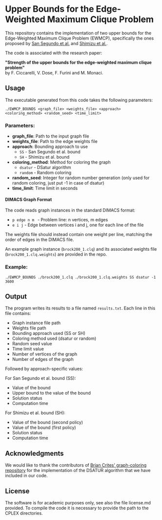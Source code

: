# Upper Bounds for the Edge-Weighted Maximum Clique Problem

This repository contains the implementation of two upper bounds for the Edge-Weighted Maximum Clique Problem (EWMCP), specifically the ones proposed by [San Segundo et al.](https://doi.org/10.1016/j.ejor.2019.03.047) and [Shimizu et al.](https://doi.org/10.1016/j.disopt.2020.100583). 

The code is associated with the research paper:

**"Strength of the upper bounds for the edge-weighted maximum clique problem"**  
by F. Ciccarelli, V. Dose, F. Furini and M. Monaci.


## Usage

The executable generated from this code takes the following parameters:

```
./EWMCP_BOUNDS <graph_file> <weights_file> <approach> <coloring_method> <random_seed> <time_limit>
```

### Parameters:

- **graph_file**: Path to the input graph file
- **weights_file**: Path to the edge weights file
- **approach**: Bounding approach to use
  - `SS` - San Segundo et al. bound
  - `SH` - Shimizu et al. bound
- **coloring_method**: Method for coloring the graph
  - `dsatur` - DSatur algorithm
  - `random` - Random coloring
- **random_seed**: Integer for random number generation (only used for random coloring, just put -1 in case of dsatur)
- **time_limit**: Time limit in seconds


#### DIMACS Graph Format

The code reads graph instances in the standard DIMACS format:

- `p edge n m ` - Problem line: n vertices, m edges
- `e i j` - Edge between vertices i and j, one for each line of the file

The weights file should instead contain one weight per line, matching the order of edges in the DIMACS file.

An example graph instance (`brock200_1.clq`) and its associated weights file (`brock200_1.clq.weights`) are provided in the repo.

### Example:
```
./EWMCP_BOUNDS ./brock200_1.clq ./brock200_1.clq.weights SS dsatur -1 3600
```

## Output

The program writes its results to a file named `results.txt`. Each line in this file contains:

- Graph instance file path
- Weights file path
- Bounding approach used (SS or SH)
- Coloring method used (dsatur or random)
- Random seed value
- Time limit value
- Number of vertices of the graph
- Number of edges of the graph

Followed by approach-specific values:

For San Segundo et al. bound (SS):
- Value of the bound
- Upper bound to the value of the bound
- Solution status
- Computation time

For Shimizu et al. bound (SH):
- Value of the bound (second policy) 
- Value of the bound (first policy) 
- Solution status
- Computation time


## Acknowledgments

We would like to thank the contributors of [Brian Crites' graph-coloring repository](https://github.com/brrcrites/graph-coloring/tree/master) for the implementation of the DSATUR algorithm that we have included in our code.

## License

The software is for academic purposes only, see also the file license.md provided. To compile the code it is necessary to provide the path to the CPLEX directories.
